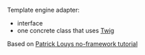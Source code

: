 Template engine adapter:

* interface
* one concrete class that uses [Twig](http://twig.sensiolabs.org/)

Based on [Patrick Louys no-framework tutorial](https://github.com/PatrickLouys/no-framework-tutorial)
